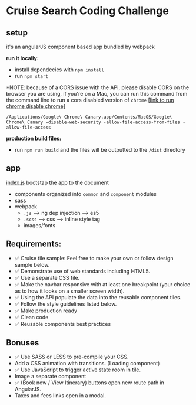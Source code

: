 # Cruise Search Coding Challenge

## setup
it's an angularJS component based app bundled by webpack

**run it locally:**
- install dependecies with `npm install`
- run `npm start`

*NOTE: because of a CORS issue with the API, please disable CORS on the browser you are using, if you're on a Mac, you can run this command from the command line to run a cors disabled version of `chrome` [[link to run chrome disable chrome]](https://medium.com/@siddhartha.ng/disable-cross-origin-on-chrome-for-localhost-c644b131db19)
```
/Applications/Google\ Chrome\ Canary.app/Contents/MacOS/Google\ Chrome\ Canary -disable-web-security -allow-file-access-from-files -allow-file-access
```

**production build files:**
- run `npm run build` and the files will be outputted to the `/dist` directory

## app
[index.js](https://github.com/remilonwheels/cruise-search-coding-challenge/blob/coding-challenge-remil/src/index.js) bootstap the app to the document
- components organized into `common` and `component` modules
- sass
- webpack
	- `.js` --> ng dep injection --> es5
	- `.scss` --> css --> inline style tag
	- images/fonts

## Requirements:

- ✅ Cruise tile sample: Feel free to make your own or follow design sample below. 
- ✅ Demonstrate use of web standards including HTML5.  
- ✅ Use a separate CSS file.   
- ✅ Make the navbar responsive with at least one breakpoint (your choice as to how it looks on a smaller screen width). 
- ✅ Using the API populate the data into the reusable component tiles.
- ✅ Follow the style guidelines listed below.  
- ✅ Make production ready 
- ✅ Clean code
- ✅ Reusable components best practices 

## Bonuses

- ✅ Use SASS or LESS to pre-compile your CSS.   
- Add a CSS animation with transitions.  (Loading component) 
- ✅ Use JavaScript to trigger active state room in tile.   
- Image a separate component
- ✅ (Book now / View Itinerary) buttons open new route path in AngularJS. 
- Taxes and fees links open in a modal. 
